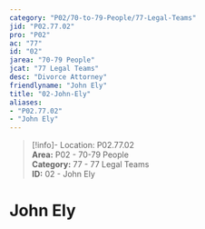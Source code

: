 ```yaml
---  
category: "P02/70-to-79-People/77-Legal-Teams"  
jid: "P02.77.02"  
pro: "P02"  
ac: "77"  
id: "02"  
jarea: "70-79 People"  
jcat: "77 Legal Teams"  
desc: "Divorce Attorney"  
friendlyname: "John Ely"  
title: "02-John-Ely"  
aliases:   
- "P02.77.02"  
- "John Ely"  
---  
```

>[!info]- Location: P02.77.02  
>**Area:** P02 - 70-79 People  
>**Category:** 77 - 77 Legal Teams  
>**ID:** 02 - John Ely  
  
# John Ely  
  
  
